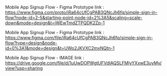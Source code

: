 Mobile App Signup Flow - Figma Prototype link : https://www.figma.com/proto/iRa64cUfCgPAB3QNcJh6fq/simple-sign-in-flow?node-id=2-5&starting-point-node-id=2%3A5&scaling=scale-down&mode=design&t=jWEwTmdZTPQDK2Zp-1

Mobile App Signup Flow - Figma Prototype link : https://www.figma.com/file/iRa64cUfCgPAB3QNcJh6fq/simple-sign-in-flow?type=design&node-id=0%3A1&mode=design&t=UWo2JKVXC2mxNQtn-1

Mobile App Signup Flow - IMAGE link : https://drive.google.com/file/d/1uUwDOPWgtUFVdIAQSLFMlyYXxwE3uyMy/view?usp=sharing
